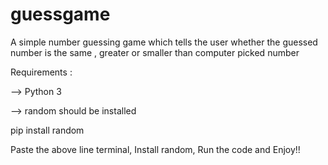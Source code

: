# guessgame
A simple number guessing game which tells the user whether the guessed number is the same , greater or smaller than computer picked number

Requirements :

--> Python 3

--> random should be installed

pip install random

Paste the above line terminal, Install random, Run the code and Enjoy!!
